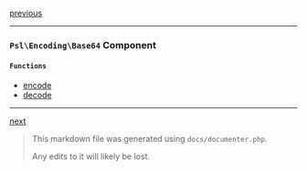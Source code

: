 [previous](dict.md)

---

### `Psl\Encoding\Base64` Component

#### `Functions`

- [encode](./../../src/Psl/Encoding/Base64/encode.php#L18)
- [decode](./../../src/Psl/Encoding/Base64/decode.php#L27)



---

[next](encoding-hex.md)

> This markdown file was generated using `docs/documenter.php`.
>
> Any edits to it will likely be lost.
